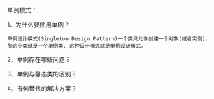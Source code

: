 单例模式：

1、为什么要使用单例？

    单例设计模式(Singleton Design Pattern)一个类只允许创建一个对象(或者实例)。
    那这个类就是一个单例类, 这种设计模式就是单例设计模式。
    
    


2、单例存在哪些问题？

3、单例与静态类的区别？

4、有何替代的解决方案？

